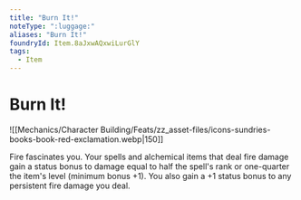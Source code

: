```yaml
---
title: "Burn It!"
noteType: ":luggage:"
aliases: "Burn It!"
foundryId: Item.8aJxwAQxwiLurGlY
tags:
  - Item
---
```


# Burn It!
![[Mechanics/Character Building/Feats/zz_asset-files/icons-sundries-books-book-red-exclamation.webp|150]]

Fire fascinates you. Your spells and alchemical items that deal fire damage gain a status bonus to damage equal to half the spell's rank or one-quarter the item's level (minimum bonus +1). You also gain a +1 status bonus to any persistent fire damage you deal.
